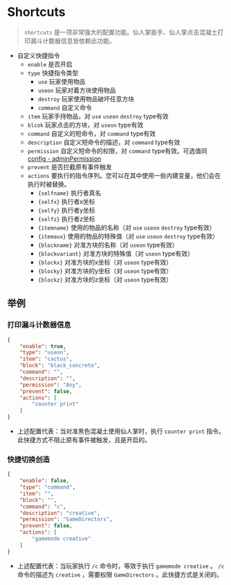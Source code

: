 # Shortcuts

> `shortcuts` 是一项非常强大的配置功能。仙人掌扳手、仙人掌点击混凝土打印漏斗计数器信息皆依赖此功能。

+ 自定义快捷指令
  + `enable` 是否开启
  + `type` 快捷指令类型
    + `use` 玩家使用物品
    + `useon` 玩家对着方块使用物品
    + `destroy` 玩家使用物品破坏任意方块
    + `command` 自定义命令
  + `item` 玩家手持物品，对 `use` `useon` `destroy` type有效
  + `blcok` 玩家点击的方块，对 `useon` type有效
  + `command` 自定义的短命令，对 `command` type有效
  + `description` 自定义短命令的描述，对 `command` type有效
  + `permission` 自定义短命令的权限，对 `command` type有效。可选值同[config - adminPermission](/ConfigDoc.md#adminpermission)
  + `prevent` 是否拦截原有事件触发
  + `actions` 要执行的指令序列。您可以在其中使用一些内建变量，他们会在执行时被替换。
    + `{selfname}` 执行者真名
    + `{selfx}` 执行者x坐标
    + `{selfy}` 执行者y坐标
    + `{selfz}` 执行者z坐标
    + `{itemname}` 使用的物品的名称（对 `use` `useon` `destroy` type有效）
    + `{itemaux}` 使用的物品的特殊值（对 `use` `useon` `destroy` type有效）
    + `{blockname}` 对准方块的名称（对 `useon` type有效）
    + `{blockvariant}` 对准方块的特殊值（对 `useon` type有效）
    + `{blockx}` 对准方块的x坐标（对 `useon` type有效）
    + `{blocky}` 对准方块的y坐标（对 `useon` type有效）
    + `{blockz}` 对准方块的z坐标（对 `useon` type有效）

## 举例

### 打印漏斗计数器信息

```json
{
    "enable": true,
    "type": "useon",
    "item": "cactus",
    "block": "black_concrete",
    "command": "",
    "description": "",
    "permission": "Any",
    "prevent": false,
    "actions": [
        "counter print"
    ]
}
```

+ 上述配置代表：当对准黑色混凝土使用仙人掌时，执行 `counter print` 指令。此快捷方式不阻止原有事件被触发，且是开启的。

### 快捷切换创造

```json
{
    "enable": false,
    "type": "command",
    "item": "",
    "block": "",
    "command": "c",
    "description": "creative",
    "permission": "GameDirectors",
    "prevent": false,
    "actions": [
        "gamemode creative"
    ]
}
```

+ 上述配置代表：当玩家执行 `/c` 命令时，等效于执行 `gamemode creative` 。 `/c` 命令的描述为 `creative` ，需要权限 `GameDirectors` 。此快捷方式是关闭的。
